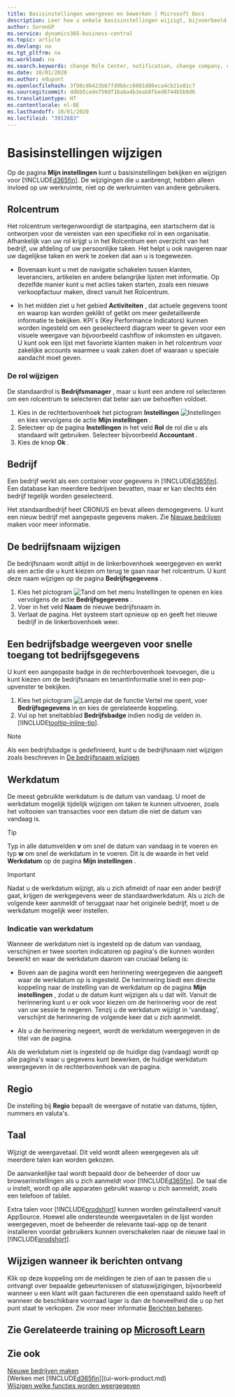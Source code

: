 ```yaml
---
title: Basisinstellingen weergeven en bewerken | Microsoft Docs
description: Leer hoe u enkele basisinstellingen wijzigt, bijvoorbeeld het rolcentrum, bedrijf of de werkdatum.
author: SorenGP
ms.service: dynamics365-business-central
ms.topic: article
ms.devlang: na
ms.tgt_pltfrm: na
ms.workload: na
ms.search.keywords: change Role Center, notification, change company, change work date
ms.date: 10/01/2020
ms.author: edupont
ms.openlocfilehash: 3f98cd6423b67fd9bbcc6081d06eca4cb21e81c7
ms.sourcegitcommit: ddbb5cede750df1baba4b3eab8fbed6744b5b9d6
ms.translationtype: HT
ms.contentlocale: nl-BE
ms.lasthandoff: 10/01/2020
ms.locfileid: "3912683"
---
```

# <a name="change-basic-settings"></a>Basisinstellingen wijzigen

Op de pagina **Mijn instellingen** kunt u basisinstellingen bekijken en wijzigen voor [!INCLUDE[d365fin](includes/d365fin_md.md)]. De wijzigingen die u aanbrengt, hebben alleen invloed op uw werkruimte, niet op de werkruimten van andere gebruikers.  

## <a name="role-center"></a><a name="role-center"></a> Rolcentrum
Het rolcentrum vertegenwoordigt de startpagina, een startscherm dat is ontworpen voor de vereisten van een specifieke rol in een organisatie. Afhankelijk van uw rol krijgt u in het Rolcentrum een overzicht van het bedrijf, uw afdeling of uw persoonlijke taken. Het helpt u ook navigeren naar uw dagelijkse taken en werk te zoeken dat aan u is toegewezen.

-   Bovenaan kunt u met de navigatie schakelen tussen klanten, leveranciers, artikelen en andere belangrijke lijsten met informatie. Op dezelfde manier kunt u met acties taken starten, zoals een nieuwe verkoopfactuur maken, direct vanuit het Rolcentrum.

-   In het midden ziet u het gebied **Activiteiten** , dat actuele gegevens toont en waarop kan worden geklikt of getikt om meer gedetailleerde informatie te bekijken. KPI´s (Key Performance Indicators) kunnen worden ingesteld om een geselecteerd diagram weer te geven voor een visuele weergave van bijvoorbeeld cashflow of inkomsten en uitgaven. U kunt ook een lijst met favoriete klanten maken in het rolcentrum voor zakelijke accounts waarmee u vaak zaken doet of waaraan u speciale aandacht moet geven.

### <a name="to-change-the-role"></a>De rol wijzigen
De standaardrol is **Bedrijfsmanager** , maar u kunt een andere rol selecteren om een rolcentrum te selecteren dat beter aan uw behoeften voldoet.
1. Kies in de rechterbovenhoek het pictogram **Instellingen** ![Instellingen](media/ui-experience/settings_icon_small.png "Pictogram Instellingen voor rolcentrum") en kies vervolgens de actie **Mijn instellingen** .
2. Selecteer op de pagina **Instellingen** in het veld **Rol** de rol die u als standaard wilt gebruiken. Selecteer bijvoorbeeld **Accountant** .
3. Kies de knop **Ok** .

## <a name="company"></a><a name="company"></a>Bedrijf
Een bedrijf werkt als een container voor gegevens in [!INCLUDE[d365fin](includes/d365fin_md.md)]. Een database kan meerdere bedrijven bevatten, maar er kan slechts één bedrijf tegelijk worden geselecteerd.

Het standaardbedrijf heet CRONUS en bevat alleen demogegevens. U kunt een nieuw bedrijf met aangepaste gegevens maken. Zie [Nieuwe bedrijven](about-new-company.md) maken voor meer informatie.

## <a name="to-change-the-company-name"></a>De bedrijfsnaam wijzigen
De bedrijfsnaam wordt altijd in de linkerbovenhoek weergegeven en werkt als een actie die u kunt kiezen om terug te gaan naar het rolcentrum. U kunt deze naam wijzigen op de pagina **Bedrijfsgegevens** .

1. Kies het pictogram ![Tand om het menu Instellingen te openen](media/ui-experience/settings_icon_small.png) en kies vervolgens de actie **Bedrijfsgegevens** .
2. Voer in het veld **Naam** de nieuwe bedrijfsnaam in.
3. Verlaat de pagina. Het systeem start opnieuw op en geeft het nieuwe bedrijf in de linkerbovenhoek weer.

## <a name="to-display-a-company-badge-for-quick-access-to-company-information"></a>Een bedrijfsbadge weergeven voor snelle toegang tot bedrijfsgegevens  
U kunt een aangepaste badge in de rechterbovenhoek toevoegen, die u kunt kiezen om de bedrijfsnaam en tenantinformatie snel in een pop-upvenster te bekijken.

1. Kies het pictogram ![Lampje dat de functie Vertel me opent](media/ui-search/search_small.png "Vertel me wat u wilt doen"), voer **Bedrijfsgegevens** in en kies de gerelateerde koppeling.
2. Vul op het sneltabblad **Bedrijfsbadge** indien nodig de velden in. [!INCLUDE[tooltip-inline-tip](includes/tooltip-inline-tip_md.md)].

> [!NOTE]
> Als een bedrijfsbadge is gedefinieerd, kunt u de bedrijfsnaam niet wijzigen zoals beschreven in [De bedrijfsnaam wijzigen](ui-change-basic-settings.md#to-change-the-company-name)

## <a name="work-date"></a><a name="work-date"></a>Werkdatum
De meest gebruikte werkdatum is de datum van vandaag. U moet de werkdatum mogelijk tijdelijk wijzigen om taken te kunnen uitvoeren, zoals het voltooien van transacties voor een datum die niet de datum van vandaag is.

> [!TIP]  
> Typ in alle datumvelden **v** om snel de datum van vandaag in te voeren en typ **w** om snel de werkdatum in te voeren. Dit is de waarde in het veld **Werkdatum** op de pagina **Mijn instellingen** .

> [!IMPORTANT]  
>  Nadat u de werkdatum wijzigt, als u zich afmeldt of naar een ander bedrijf gaat, krijgen de werkgegevens weer de standaardwerkdatum. Als u zich de volgende keer aanmeldt of teruggaat naar het originele bedrijf, moet u de werkdatum mogelijk weer instellen.

### <a name="work-date-indication"></a>Indicatie van werkdatum
Wanneer de werkdatum niet is ingesteld op de datum van vandaag, verschijnen er twee soorten indicatoren op pagina's die kunnen worden bewerkt en waar de werkdatum daarom van cruciaal belang is:

* Boven aan de pagina wordt een herinnering weergegeven die aangeeft waar de werkdatum op is ingesteld. De herinnering biedt een directe koppeling naar de instelling van de werkdatum op de pagina **Mijn instellingen** , zodat u de datum kunt wijzigen als u dat wilt. Vanuit de herinnering kunt u er ook voor kiezen om de herinnering voor de rest van uw sessie te negeren. Tenzij u de werkdatum wijzigt in 'vandaag', verschijnt de herinnering de volgende keer dat u zich aanmeldt.

* Als u de herinnering negeert, wordt de werkdatum weergegeven in de titel van de pagina.  

Als de werkdatum niet is ingesteld op de huidige dag (vandaag) wordt op alle pagina's waar u gegevens kunt bewerken, de huidige werkdatum weergegeven in de rechterbovenhoek van de pagina.

## <a name="region"></a><a name="region"></a> Regio

De instelling bij **Regio** bepaalt de weergave of notatie van datums, tijden, nummers en valuta's.

## <a name="language"></a><a name="language"></a> Taal
Wijzigt de weergavetaal. Dit veld wordt alleen weergegeven als uit meerdere talen kan worden gekozen.

De aanvankelijke taal wordt bepaald door de beheerder of door uw browserinstellingen als u zich aanmeldt voor [!INCLUDE[d365fin](includes/d365fin_md.md)]. De taal die u instelt, wordt op alle apparaten gebruikt waarop u zich aanmeldt, zoals een telefoon of tablet.

Extra talen voor [!INCLUDE[prodshort](includes/prodshort.md)] kunnen worden geïnstalleerd vanuit AppSource. Hoewel alle ondersteunde weergavetalen in de lijst worden weergegeven, moet de beheerder de relevante taal-app op de tenant installeren voordat gebruikers kunnen overschakelen naar de nieuwe taal in [!INCLUDE[prodshort](includes/prodshort.md)].  

## <a name="changing-when-i-receive-notifications"></a>Wijzigen wanneer ik berichten ontvang
Klik op deze koppeling om de meldingen te zien of aan te passen die u ontvangt over bepaalde gebeurtenissen of statuswijzigingen, bijvoorbeeld wanneer u een klant wilt gaan factureren die een openstaand saldo heeft of wanneer de beschikbare voorraad lager is dan de hoeveelheid die u op het punt staat te verkopen. Zie voor meer informatie [Berichten beheren](ui-smart-notifications.md).

## <a name="see-related-training-at-microsoft-learn"></a>Zie Gerelateerde training op [Microsoft Learn](/learn/modules/personalize-ui-dynamics-365-business-central/index)

## <a name="see-also"></a>Zie ook
[Nieuwe bedrijven maken](about-new-company.md)  
[Werken met [!INCLUDE[d365fin](includes/d365fin_md.md)]](ui-work-product.md)  
[Wijzigen welke functies worden weergegeven](ui-experiences.md)  
